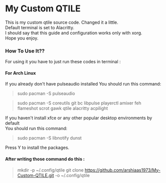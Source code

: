 # My Custom QTILE
This is my custom qtile source code. Changed it a little.\
Default terminal is set to Alacritty.\
I should say that this guide and configuration works only with xorg.\
Hope you enjoy.
### How To Use It??
For using it you have to just run these codes in terminal : 

#### For Arch Linux
If you already don't have pulseaudio installed
You should run this command:
> sudo pacman -S pulseaudio

> sudo pacman -S coreutils git bc libpulse playerctl amixer feh flameshot scrot gawk qtile alacritty acpilight

If you haven't install xfce or any other popular desktop environments by default\
You should run this command: 
> sudo pacman -S libnotify dunst

Press Y to install the packages.

#### After writing those command do this :
> mkdir -p ~/.config/qtile
> git clone https://github.com/arshiaas1973/My-Custom-QTILE.git -o ~/.config/qtile



